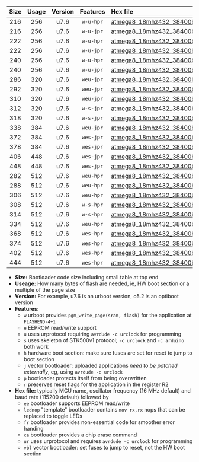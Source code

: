 |Size|Usage|Version|Features|Hex file|
|:-:|:-:|:-:|:-:|:--|
|216|256|u7.6|`w-u-hpr`|[atmega8_18mhz432_38400bps_ur.hex](https://raw.githubusercontent.com/stefanrueger/urboot/main/atmega8_18mhz432_38400bps_ur.hex)|
|216|256|u7.6|`w-u-jpr`|[atmega8_18mhz432_38400bps_ur_vbl.hex](https://raw.githubusercontent.com/stefanrueger/urboot/main/atmega8_18mhz432_38400bps_ur_vbl.hex)|
|222|256|u7.6|`w-u-hpr`|[atmega8_18mhz432_38400bps_lednop_ur.hex](https://raw.githubusercontent.com/stefanrueger/urboot/main/atmega8_18mhz432_38400bps_lednop_ur.hex)|
|222|256|u7.6|`w-u-jpr`|[atmega8_18mhz432_38400bps_lednop_ur_vbl.hex](https://raw.githubusercontent.com/stefanrueger/urboot/main/atmega8_18mhz432_38400bps_lednop_ur_vbl.hex)|
|240|256|u7.6|`w-u-hpr`|[atmega8_18mhz432_38400bps_lednop_fr_ur.hex](https://raw.githubusercontent.com/stefanrueger/urboot/main/atmega8_18mhz432_38400bps_lednop_fr_ur.hex)|
|240|256|u7.6|`w-u-jpr`|[atmega8_18mhz432_38400bps_lednop_fr_ur_vbl.hex](https://raw.githubusercontent.com/stefanrueger/urboot/main/atmega8_18mhz432_38400bps_lednop_fr_ur_vbl.hex)|
|286|320|u7.6|`weu-jpr`|[atmega8_18mhz432_38400bps_ee_ur_vbl.hex](https://raw.githubusercontent.com/stefanrueger/urboot/main/atmega8_18mhz432_38400bps_ee_ur_vbl.hex)|
|292|320|u7.6|`weu-jpr`|[atmega8_18mhz432_38400bps_ee_lednop_ur_vbl.hex](https://raw.githubusercontent.com/stefanrueger/urboot/main/atmega8_18mhz432_38400bps_ee_lednop_ur_vbl.hex)|
|310|320|u7.6|`weu-jpr`|[atmega8_18mhz432_38400bps_ee_lednop_fr_ur_vbl.hex](https://raw.githubusercontent.com/stefanrueger/urboot/main/atmega8_18mhz432_38400bps_ee_lednop_fr_ur_vbl.hex)|
|312|320|u7.6|`w-s-jpr`|[atmega8_18mhz432_38400bps_vbl.hex](https://raw.githubusercontent.com/stefanrueger/urboot/main/atmega8_18mhz432_38400bps_vbl.hex)|
|318|320|u7.6|`w-s-jpr`|[atmega8_18mhz432_38400bps_lednop_vbl.hex](https://raw.githubusercontent.com/stefanrueger/urboot/main/atmega8_18mhz432_38400bps_lednop_vbl.hex)|
|338|384|u7.6|`weu-jpr`|[atmega8_18mhz432_38400bps_ee_lednop_fr_ce_ur_vbl.hex](https://raw.githubusercontent.com/stefanrueger/urboot/main/atmega8_18mhz432_38400bps_ee_lednop_fr_ce_ur_vbl.hex)|
|372|384|u7.6|`wes-jpr`|[atmega8_18mhz432_38400bps_ee_vbl.hex](https://raw.githubusercontent.com/stefanrueger/urboot/main/atmega8_18mhz432_38400bps_ee_vbl.hex)|
|378|384|u7.6|`wes-jpr`|[atmega8_18mhz432_38400bps_ee_lednop_vbl.hex](https://raw.githubusercontent.com/stefanrueger/urboot/main/atmega8_18mhz432_38400bps_ee_lednop_vbl.hex)|
|406|448|u7.6|`wes-jpr`|[atmega8_18mhz432_38400bps_ee_lednop_fr_vbl.hex](https://raw.githubusercontent.com/stefanrueger/urboot/main/atmega8_18mhz432_38400bps_ee_lednop_fr_vbl.hex)|
|448|448|u7.6|`wes-jpr`|[atmega8_18mhz432_38400bps_ee_lednop_fr_ce_vbl.hex](https://raw.githubusercontent.com/stefanrueger/urboot/main/atmega8_18mhz432_38400bps_ee_lednop_fr_ce_vbl.hex)|
|282|512|u7.6|`weu-hpr`|[atmega8_18mhz432_38400bps_ee_ur.hex](https://raw.githubusercontent.com/stefanrueger/urboot/main/atmega8_18mhz432_38400bps_ee_ur.hex)|
|288|512|u7.6|`weu-hpr`|[atmega8_18mhz432_38400bps_ee_lednop_ur.hex](https://raw.githubusercontent.com/stefanrueger/urboot/main/atmega8_18mhz432_38400bps_ee_lednop_ur.hex)|
|306|512|u7.6|`weu-hpr`|[atmega8_18mhz432_38400bps_ee_lednop_fr_ur.hex](https://raw.githubusercontent.com/stefanrueger/urboot/main/atmega8_18mhz432_38400bps_ee_lednop_fr_ur.hex)|
|308|512|u7.6|`w-s-hpr`|[atmega8_18mhz432_38400bps.hex](https://raw.githubusercontent.com/stefanrueger/urboot/main/atmega8_18mhz432_38400bps.hex)|
|314|512|u7.6|`w-s-hpr`|[atmega8_18mhz432_38400bps_lednop.hex](https://raw.githubusercontent.com/stefanrueger/urboot/main/atmega8_18mhz432_38400bps_lednop.hex)|
|334|512|u7.6|`weu-hpr`|[atmega8_18mhz432_38400bps_ee_lednop_fr_ce_ur.hex](https://raw.githubusercontent.com/stefanrueger/urboot/main/atmega8_18mhz432_38400bps_ee_lednop_fr_ce_ur.hex)|
|368|512|u7.6|`wes-hpr`|[atmega8_18mhz432_38400bps_ee.hex](https://raw.githubusercontent.com/stefanrueger/urboot/main/atmega8_18mhz432_38400bps_ee.hex)|
|374|512|u7.6|`wes-hpr`|[atmega8_18mhz432_38400bps_ee_lednop.hex](https://raw.githubusercontent.com/stefanrueger/urboot/main/atmega8_18mhz432_38400bps_ee_lednop.hex)|
|402|512|u7.6|`wes-hpr`|[atmega8_18mhz432_38400bps_ee_lednop_fr.hex](https://raw.githubusercontent.com/stefanrueger/urboot/main/atmega8_18mhz432_38400bps_ee_lednop_fr.hex)|
|444|512|u7.6|`wes-hpr`|[atmega8_18mhz432_38400bps_ee_lednop_fr_ce.hex](https://raw.githubusercontent.com/stefanrueger/urboot/main/atmega8_18mhz432_38400bps_ee_lednop_fr_ce.hex)|

- **Size:** Bootloader code size including small table at top end
- **Useage:** How many bytes of flash are needed, ie, HW boot section or a multiple of the page size
- **Version:** For example, u7.6 is an urboot version, o5.2 is an optiboot version
- **Features:**
  + `w` urboot provides `pgm_write_page(sram, flash)` for the application at `FLASHEND-4+1`
  + `e` EEPROM read/write support
  + `u` uses urprotocol requiring `avrdude -c urclock` for programming
  + `s` uses skeleton of STK500v1 protocol; `-c urclock` and `-c arduino` both work
  + `h` hardware boot section: make sure fuses are set for reset to jump to boot section
  + `j` vector bootloader: uploaded applications *need to be patched externally*, eg, using `avrdude -c urclock`
  + `p` bootloader protects itself from being overwritten
  + `r` preserves reset flags for the application in the register R2
- **Hex file:** typically MCU name, oscillator frequency (16 MHz default) and baud rate (115200 default) followed by
  + `ee` bootloader supports EEPROM read/write
  + `lednop` "template" bootloader contains `mov rx,rx` nops that can be replaced to toggle LEDs
  + `fr` bootloader provides non-essential code for smoother error handing
  + `ce` bootloader provides a chip erase command
  + `ur` uses urprotocol and requires `avrdude -c urclock` for programming
  + `vbl` vector bootloader: set fuses to jump to reset, not the HW boot section
